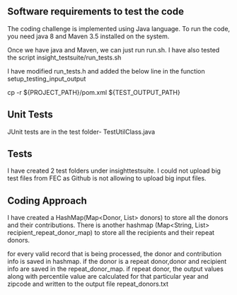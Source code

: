 Software requirements to test the code
-----------------------------------------
The coding challenge is implemented using Java language.
To run the code, you need java 8 and Maven 3.5 installed on the system.

Once we have java and Maven, we can just run run.sh. I have also tested the script insight_testsuite/run_tests.sh

I have modified run_tests.h and added the below line in the function setup_testing_input_output

 cp -r ${PROJECT_PATH}/pom.xml ${TEST_OUTPUT_PATH}
 


Unit Tests
-----------
JUnit tests are in the test folder- TestUtilClass.java

Tests
------
I have created 2 test folders under insighttestsuite. I could not upload big test files from FEC as Github
is not allowing to upload big input files.


Coding Approach
--------------
I have created a HashMap(Map<Donor, List<DonorContribution>> donors) to store all the donors and their contributions.
There is another hashmap (Map<String, List<Donor>> recipient_repeat_donor_map) to store all the recipients and their repeat donors.

for every valid record that is being processed,  the donor and contribution info is saved in hashmap.
if the donor is a repeat donor,donor and recipient info are saved in the repeat_donor_map.
if repeat donor, the output values along with percentile value are calculated for that particular year and zipcode 
and written to the output file repeat_donors.txt



